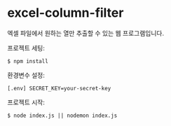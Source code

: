 # excel-column-filter
엑셀 파일에서 원하는 열만 추출할 수 있는 웹 프로그램입니다.


프로젝트 세팅:
```
$ npm install
```

환경변수 설정:
```
[.env] SECRET_KEY=your-secret-key
```

프로젝트 시작:
```
$ node index.js || nodemon index.js
```